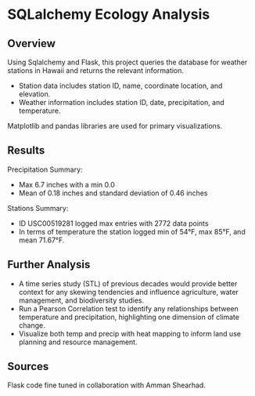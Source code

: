 # SQLalchemy Ecology Analysis
## Overview
Using Sqlalchemy and Flask, this project queries the database for weather stations in Hawaii and returns the relevant information.

- Station data includes station ID, name, coordinate location, and elevation.
- Weather information includes station ID, date, precipitation, and temperature.

Matplotlib and pandas libraries are used for primary visualizations.

## Results
Precipitation Summary:
- Max 6.7 inches with a min 0.0
- Mean of 0.18 inches and standard deviation of 0.46 inches

Stations Summary:
- ID USC00519281 logged max entries with 2772 data points
- In terms of temperature the station logged min of 54°F, max 85°F, and mean 71.67°F.

## Further Analysis
- A time series study (STL) of previous decades would provide better context for any skewing tendencies and influence agriculture, water management, and biodiversity studies.
- Run a Pearson Correlation test to identify any relationships between temperature and precipitation, highlighting one dimension of climate change.
- Visualize both temp and precip with heat mapping to inform land use planning and resource management.

## Sources 
Flask code fine tuned in collaboration with Amman Shearhad. 
